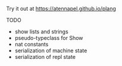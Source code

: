 Try it out at https://atennapel.github.io/plang

TODO
- show lists and strings
- pseudo-typeclass for Show
- nat constants
- serialization of machine state
- serialization of repl state